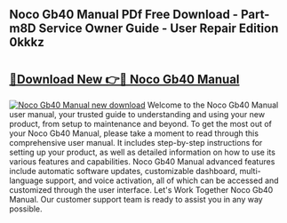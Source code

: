 ## Noco Gb40 Manual PDf Free Download - Part-m8D Service Owner Guide - User Repair Edition 0kkkz

# <h2><a href="http://cf12.oget.top/?id=Noco+Gb40+Manual">🔗Download New 👉🔴 Noco Gb40 Manual</a></h2>

[![Noco Gb40 Manual new download](https://i.imgur.com/5g1atiW.png)](http://cf12.oget.top/?id=Noco+Gb40+Manual)
Welcome to the Noco Gb40 Manual user manual, your trusted guide to understanding and using your new product, from setup to maintenance and beyond. To get the most out of your Noco Gb40 Manual, please take a moment to read through this comprehensive user manual. It includes step-by-step instructions for setting up your product, as well as detailed information on how to use its various features and capabilities. Noco Gb40 Manual advanced features include automatic software updates, customizable dashboard, multi-language support, and voice activation, all of which can be accessed and customized through the user interface. Let's Work Together Noco Gb40 Manual. Our customer support team is ready to assist you in any way possible.
